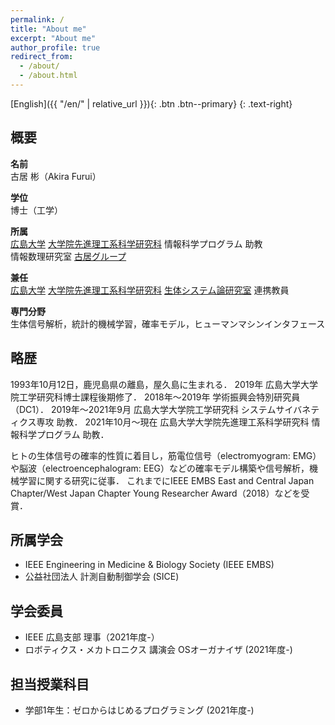 ```yaml
---
permalink: /
title: "About me"
excerpt: "About me"
author_profile: true
redirect_from: 
  - /about/
  - /about.html
---
```


[English]({{ "/en/" | relative_url }}){: .btn .btn--primary}
{: .text-right}


## 概要

**名前**<br>
古居 彬（Akira Furui）

**学位**<br>
博士（工学）

**所属**<br>
[広島大学](https://www.hiroshima-u.ac.jp/) [大学院先進理工系科学研究科](https://www.hiroshima-u.ac.jp/adse) 情報科学プログラム 助教
<br>情報数理研究室 [古居グループ](https://home.hiroshima-u.ac.jp/furui/)

**兼任**<br>
[広島大学](https://www.hiroshima-u.ac.jp/) [大学院先進理工系科学研究科](https://www.hiroshima-u.ac.jp/adse) [生体システム論研究室](https://bsys.hiroshima-u.ac.jp) 連携教員


**専門分野**<br>
生体信号解析，統計的機械学習，確率モデル，ヒューマンマシンインタフェース

## 略歴

1993年10月12日，鹿児島県の離島，屋久島に生まれる．
2019年 広島大学大学院工学研究科博士課程後期修了．
2018年〜2019年 学術振興会特別研究員（DC1）．
2019年〜2021年9月 広島大学大学院工学研究科 システムサイバネティクス専攻 助教．
2021年10月〜現在 広島大学大学院先進理工系科学研究科 情報科学プログラム 助教．

ヒトの生体信号の確率的性質に着目し，筋電位信号（electromyogram: EMG）や脳波（electroencephalogram: EEG）などの確率モデル構築や信号解析，機械学習に関する研究に従事．
これまでにIEEE EMBS East and Central Japan Chapter/West Japan Chapter Young Researcher Award（2018）などを受賞．

## 所属学会

- IEEE Engineering in Medicine & Biology Society (IEEE EMBS)
- 公益社団法人 計測自動制御学会 (SICE)

## 学会委員

- IEEE 広島支部 理事（2021年度-）
- ロボティクス・メカトロニクス 講演会 OSオーガナイザ (2021年度-)

## 担当授業科目

- 学部1年生：ゼロからはじめるプログラミング (2021年度-)


